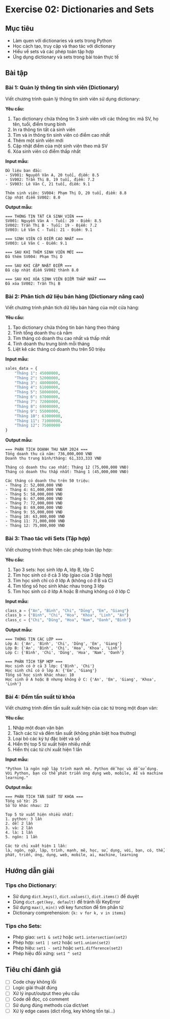 # Exercise 02: Dictionaries and Sets

## Mục tiêu

- Làm quen với dictionaries và sets trong Python
- Học cách tạo, truy cập và thao tác với dictionary
- Hiểu về sets và các phép toán tập hợp
- Ứng dụng dictionary và sets trong bài toán thực tế

## Bài tập

### Bài 1: Quản lý thông tin sinh viên (Dictionary)

Viết chương trình quản lý thông tin sinh viên sử dụng dictionary:

**Yêu cầu:**

1. Tạo dictionary chứa thông tin 3 sinh viên với các thông tin: mã SV, họ tên, tuổi, điểm trung bình
2. In ra thông tin tất cả sinh viên
3. Tìm và in thông tin sinh viên có điểm cao nhất
4. Thêm một sinh viên mới
5. Cập nhật điểm của một sinh viên theo mã SV
6. Xóa sinh viên có điểm thấp nhất

**Input mẫu:**

```
Dữ liệu ban đầu:
- SV001: Nguyễn Văn A, 20 tuổi, điểm: 8.5
- SV002: Trần Thị B, 19 tuổi, điểm: 7.2
- SV003: Lê Văn C, 21 tuổi, điểm: 9.1

Thêm sinh viên: SV004: Phạm Thị D, 20 tuổi, điểm: 8.8
Cập nhật điểm SV002: 8.0
```

**Output mẫu:**

```
=== THÔNG TIN TẤT CẢ SINH VIÊN ===
SV001: Nguyễn Văn A - Tuổi: 20 - Điểm: 8.5
SV002: Trần Thị B - Tuổi: 19 - Điểm: 7.2
SV003: Lê Văn C - Tuổi: 21 - Điểm: 9.1

=== SINH VIÊN CÓ ĐIỂM CAO NHẤT ===
SV003: Lê Văn C - Điểm: 9.1

=== SAU KHI THÊM SINH VIÊN MỚI ===
Đã thêm SV004: Phạm Thị D

=== SAU KHI CẬP NHẬT ĐIỂM ===
Đã cập nhật điểm SV002 thành 8.0

=== SAU KHI XÓA SINH VIÊN ĐIỂM THẤP NHẤT ===
Đã xóa SV002: Trần Thị B
```

### Bài 2: Phân tích dữ liệu bán hàng (Dictionary nâng cao)

Viết chương trình phân tích dữ liệu bán hàng của một cửa hàng:

**Yêu cầu:**

1. Tạo dictionary chứa thông tin bán hàng theo tháng
2. Tính tổng doanh thu cả năm
3. Tìm tháng có doanh thu cao nhất và thấp nhất
4. Tính doanh thu trung bình mỗi tháng
5. Liệt kê các tháng có doanh thu trên 50 triệu

**Input mẫu:**

```python
sales_data = {
    "Tháng 1": 45000000,
    "Tháng 2": 52000000,
    "Tháng 3": 48000000,
    "Tháng 4": 61000000,
    "Tháng 5": 58000000,
    "Tháng 6": 67000000,
    "Tháng 7": 72000000,
    "Tháng 8": 69000000,
    "Tháng 9": 55000000,
    "Tháng 10": 63000000,
    "Tháng 11": 71000000,
    "Tháng 12": 75000000
}
```

**Output mẫu:**

```
=== PHÂN TÍCH DOANH THU NĂM 2024 ===
Tổng doanh thu cả năm: 736,000,000 VNĐ
Doanh thu trung bình/tháng: 61,333,333 VNĐ

Tháng có doanh thu cao nhất: Tháng 12 (75,000,000 VNĐ)
Tháng có doanh thu thấp nhất: Tháng 1 (45,000,000 VNĐ)

Các tháng có doanh thu trên 50 triệu:
- Tháng 2: 52,000,000 VNĐ
- Tháng 4: 61,000,000 VNĐ
- Tháng 5: 58,000,000 VNĐ
- Tháng 6: 67,000,000 VNĐ
- Tháng 7: 72,000,000 VNĐ
- Tháng 8: 69,000,000 VNĐ
- Tháng 9: 55,000,000 VNĐ
- Tháng 10: 63,000,000 VNĐ
- Tháng 11: 71,000,000 VNĐ
- Tháng 12: 75,000,000 VNĐ
```

### Bài 3: Thao tác với Sets (Tập hợp)

Viết chương trình thực hiện các phép toán tập hợp:

**Yêu cầu:**

1. Tạo 3 sets: học sinh lớp A, lớp B, lớp C
2. Tìm học sinh có ở cả 3 lớp (giao của 3 tập hợp)
3. Tìm học sinh chỉ có ở lớp A (không có ở B và C)
4. Tìm tổng số học sinh khác nhau trong 3 lớp
5. Tìm học sinh có ở lớp A hoặc B nhưng không có ở lớp C

**Input mẫu:**

```python
class_a = {"An", "Bình", "Chi", "Dũng", "Em", "Giang"}
class_b = {"Bình", "Chi", "Hoa", "Khoa", "Linh", "An"}
class_c = {"Chi", "Dũng", "Hoa", "Nam", "Oanh", "Bình"}
```

**Output mẫu:**

```
=== THÔNG TIN CÁC LỚP ===
Lớp A: {'An', 'Bình', 'Chi', 'Dũng', 'Em', 'Giang'}
Lớp B: {'An', 'Bình', 'Chi', 'Hoa', 'Khoa', 'Linh'}
Lớp C: {'Bình', 'Chi', 'Dũng', 'Hoa', 'Nam', 'Oanh'}

=== PHÂN TÍCH TẬP HỢP ===
Học sinh có ở cả 3 lớp: {'Bình', 'Chi'}
Học sinh chỉ có ở lớp A: {'Em', 'Giang'}
Tổng số học sinh khác nhau: 10
Học sinh ở A hoặc B nhưng không ở C: {'An', 'Em', 'Giang', 'Khoa', 'Linh'}
```

### Bài 4: Đếm tần suất từ khóa

Viết chương trình đếm tần suất xuất hiện của các từ trong một đoạn văn:

**Yêu cầu:**

1. Nhập một đoạn văn bản
2. Tách các từ và đếm tần suất (không phân biệt hoa thường)
3. Loại bỏ các ký tự đặc biệt và số
4. Hiển thị top 5 từ xuất hiện nhiều nhất
5. Hiển thị các từ chỉ xuất hiện 1 lần

**Input mẫu:**

```
"Python là ngôn ngữ lập trình mạnh mẽ. Python dễ học và dễ sử dụng.
Với Python, bạn có thể phát triển ứng dụng web, mobile, AI và machine learning."
```

**Output mẫu:**

```
=== PHÂN TÍCH TẦN SUẤT TỪ KHÓA ===
Tổng số từ: 25
Số từ khác nhau: 22

Top 5 từ xuất hiện nhiều nhất:
1. python: 3 lần
2. dễ: 2 lần
3. và: 2 lần
4. là: 1 lần
5. ngôn: 1 lần

Các từ chỉ xuất hiện 1 lần:
là, ngôn, ngữ, lập, trình, mạnh, mẽ, học, sử, dụng, với, bạn, có, thể, phát, triển, ứng, dụng, web, mobile, ai, machine, learning
```

## Hướng dẫn giải

### Tips cho Dictionary:

- Sử dụng `dict.keys()`, `dict.values()`, `dict.items()` để duyệt
- Dùng `dict.get(key, default)` để tránh lỗi KeyError
- Sử dụng `max()`, `min()` với key function để tìm phần tử
- Dictionary comprehension: `{k: v for k, v in items}`

### Tips cho Sets:

- Phép giao: `set1 & set2` hoặc `set1.intersection(set2)`
- Phép hợp: `set1 | set2` hoặc `set1.union(set2)`
- Phép hiệu: `set1 - set2` hoặc `set1.difference(set2)`
- Phép hiệu đối xứng: `set1 ^ set2`

## Tiêu chí đánh giá

- [ ] Code chạy không lỗi
- [ ] Logic giải thuật đúng
- [ ] Xử lý input/output theo yêu cầu
- [ ] Code dễ đọc, có comment
- [ ] Sử dụng đúng methods của dict/set
- [ ] Xử lý edge cases (dict rỗng, key không tồn tại...)
